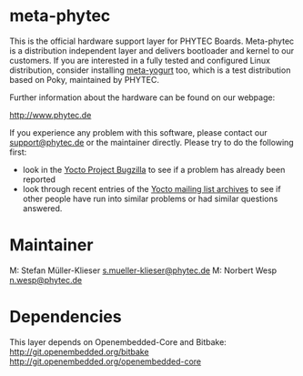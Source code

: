 meta-phytec
===========

This is the official hardware support layer for PHYTEC Boards.
Meta-phytec is a distribution independent layer and delivers bootloader
and kernel to our customers.
If you are interested in a fully tested and configured Linux
distribution, consider installing
[meta-yogurt](git://git.phytec.de/meta-yogurt)
too, which is a test distribution based on Poky, maintained by PHYTEC.

Further information about the hardware can be found on our webpage:

  <http://www.phytec.de>

If you experience any problem with this software, please contact our
<support@phytec.de> or the maintainer directly.
Please try to do the following first:

* look in the
  [Yocto Project Bugzilla](http://bugzilla.yoctoproject.org/)
  to see if a problem has already been reported
* look through recent entries of the
  [Yocto mailing list archives](https://lists.yoctoproject.org/pipermail/yocto/)
  to see if other people have run into similar
  problems or had similar questions answered.

Maintainer
==========

M:  Stefan Müller-Klieser <s.mueller-klieser@phytec.de> 
M:  Norbert Wesp <n.wesp@phytec.de>

Dependencies
============

This layer depends on Openembedded-Core and Bitbake:  
<http://git.openembedded.org/bitbake>  
<http://git.openembedded.org/openembedded-core>

